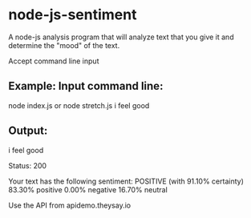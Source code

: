 # node-js-sentiment
A node-js analysis program that will analyze text that you give it and determine the "mood" of the text.

Accept command line input

## Example: Input command line: 

node index.js  or  node stretch.js i feel good

## Output: 

i feel good

Status: 200

Your text has the following sentiment: POSITIVE (with 91.10% certainty)
     83.30% positive 0.00% negative 16.70% neutral

Use the API from apidemo.theysay.io

